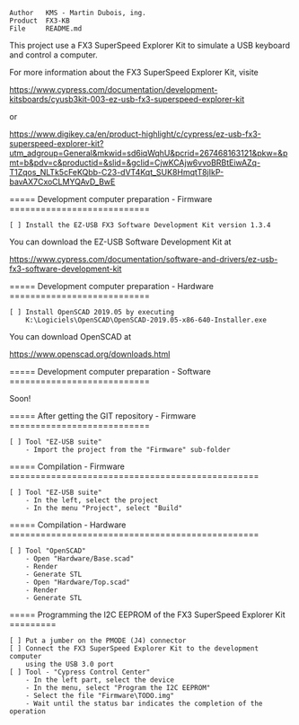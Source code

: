 
	Author   KMS - Martin Dubois, ing.
	Product  FX3-KB
	File	 README.md

This project use a FX3 SuperSpeed Explorer Kit to simulate a USB keyboard and
control a computer.

For more information about the FX3 SuperSpeed Explorer Kit, visite

https://www.cypress.com/documentation/development-kitsboards/cyusb3kit-003-ez-usb-fx3-superspeed-explorer-kit

or

https://www.digikey.ca/en/product-highlight/c/cypress/ez-usb-fx3-superspeed-explorer-kit?utm_adgroup=General&mkwid=sd6iqWqhU&pcrid=267468163121&pkw=&pmt=b&pdv=c&productid=&slid=&gclid=CjwKCAjw6vvoBRBtEiwAZq-T1Zqos_NLTk5cFeKQbb-C23-dVT4Kqt_SUK8HmqtT8jIkP-bavAX7CxoCLMYQAvD_BwE

===== Development computer preparation - Firmware ===========================

    [ ] Install the EZ-USB FX3 Software Development Kit version 1.3.4

You can download the EZ-USB Software Development Kit at

https://www.cypress.com/documentation/software-and-drivers/ez-usb-fx3-software-development-kit

===== Development computer preparation - Hardware ===========================

    [ ] Install OpenSCAD 2019.05 by executing
        K:\Logiciels\OpenSCAD\OpenSCAD-2019.05-x86-640-Installer.exe

You can download OpenSCAD at

https://www.openscad.org/downloads.html

===== Development computer preparation - Software ===========================

Soon!

===== After getting the GIT repository - Firmware ===========================

    [ ] Tool "EZ-USB suite"
        - Import the project from the "Firmware" sub-folder

===== Compilation - Firmware ================================================

    [ ] Tool "EZ-USB suite"
        - In the left, select the project
        - In the menu "Project", select "Build"

===== Compilation - Hardware ================================================

    [ ] Tool "OpenSCAD"
        - Open "Hardware/Base.scad"
        - Render
        - Generate STL
        - Open "Hardware/Top.scad"
        - Render
        - Generate STL

===== Programming the I2C EEPROM of the FX3 SuperSpeed Explorer Kit =========

    [ ] Put a jumber on the PMODE (J4) connector
    [ ] Connect the FX3 SuperSpeed Explorer Kit to the development computer
        using the USB 3.0 port
    [ ] Tool - "Cypress Control Center"
        - In the left part, select the device
        - In the menu, select "Program the I2C EEPROM"
        - Select the file "Firmware\TODO.img"
        - Wait until the status bar indicates the completion of the operation
